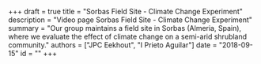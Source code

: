 +++
draft = true
title = "Sorbas Field Site - Climate Change Experiment"
description = "Video page Sorbas Field Site - Climate Change Experiment"
summary = "Our group maintains a field site in Sorbas (Almeria, Spain), where we evaluate the effect of climate change on a semi-arid shrubland community."
authors = ["JPC Eekhout", "I Prieto Aguilar"]
date = "2018-09-15"
id = ""
+++

